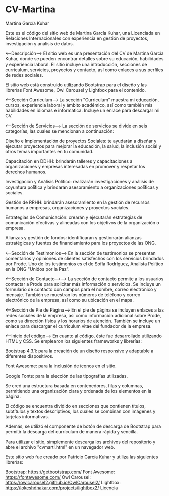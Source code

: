 ﻿# CV-Martina

Martina García Kuhar

Este es el código del sitio web de Martina García Kuhar, una Licenciada en Relaciones Internacionales con experiencia en gestión de proyectos, investigación y análisis de datos.

<--Descripción-->
El sitio web es una presentación del CV de Martina García Kuhar, donde se pueden encontrar detalles sobre su educación, habilidades y experiencia laboral. El sitio incluye una introducción, secciones de currículum, servicios, proyectos y contacto, así como enlaces a sus perfiles de redes sociales.

El sitio web está construido utilizando Bootstrap para el diseño y las librerías Font Awesome, Owl Carousel y Lightbox para el contenido.

<--Sección Curriculum-->
La sección "Curriculum" muestra mi educación, cursos, experiencia laboral y ámbito académico, así como también mis habilidades en idiomas e informática. Incluye un enlace para descargar mi CV.

<--Sección de Servicios-->
La sección de servicios se divide en seis categorías, las cuales se mencionan a continuación:

Diseño e Implementación de proyectos Sociales: te ayudarán a diseñar y ejecutar proyectos para mejorar la educación, la salud, la inclusión social y otros temas importantes en tu comunidad.

Capacitación en DDHH: brindarán talleres y capacitaciones a organizaciones y empresas interesadas en promover y respetar los derechos humanos.

Investigación y Análisis Político: realizarán investigaciones y análisis de coyuntura política y brindarán asesoramiento a organizaciones políticas y sociales.

Gestión de RRHH: brindarán asesoramiento en la gestión de recursos humanos a empresas, organizaciones y proyectos sociales.

Estrategias de Comunicación: crearán y ejecutarán estrategias de comunicación efectivas y alineadas con los objetivos de la organización o empresa.

Alianzas y gestión de fondos: identificarán y gestionarán alianzas estratégicas y fuentes de financiamiento para los proyectos de las ONG.

<--Sección de Testimonios-->
En la sección de testimonios se presentan comentarios y opiniones de clientes satisfechos con los servicios brindados por Prode. Uno de los testimonios es el de Sofía Rodríguez, Analista Político en la ONG "Unidos por la Paz".

<--Sección de Contacto-->-->
La sección de contacto permite a los usuarios contactar a Prode para solicitar más información o servicios. Se incluye un formulario de contacto con campos para el nombre, correo electrónico y mensaje. También se muestran los números de teléfono y correo electrónico de la empresa, así como su ubicación en el mapa.

<--Sección de Pie de Página-->
En el pie de página se incluyen enlaces a las redes sociales de la empresa, así como información adicional sobre Prode, como su dirección física y los horarios de atención. También se incluye un enlace para descargar el currículum vitae del fundador de la empresa.

<--Inicio del código-->
En cuanto al código, éste fue desarrollado utilizando HTML y CSS. Se emplearon los siguientes frameworks y librerías:

Bootstrap 4.3.1: para la creación de un diseño responsive y adaptable a diferentes dispositivos.

Font Awesome: para la inclusión de íconos en el sitio.

Google Fonts: para la elección de las tipografías utilizadas.

Se creó una estructura basada en contenedores, filas y columnas, permitiendo una organización clara y ordenada de los elementos en la página.

El código se encuentra dividido en secciones que contienen títulos, subtítulos y textos descriptivos, los cuales se combinan con imágenes y tarjetas informativas.

Además, se utilizó el componente de botón de descarga de Bootstrap para permitir la descarga del currículum de manera rápida y sencilla.

<!--Instalación-->
Para utilizar el sitio, simplemente descarga los archivos del repositorio y abre el archivo "cvmarti.html" en un navegador web.


<!--Créditos-->
Este sitio web fue creado por Patricio García Kuhar y utiliza las siguientes librerías:

Bootstrap: https://getbootstrap.com/
Font Awesome: https://fontawesome.com/
Owl Carousel: https://owlcarousel2.github.io/OwlCarousel2/
Lightbox: https://lokeshdhakar.com/projects/lightbox2/
Licencia

